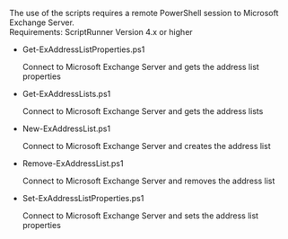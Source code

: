 The use of the scripts requires a remote PowerShell session to Microsoft Exchange Server.<br>
Requirements: ScriptRunner Version 4.x or higher

+ Get-ExAddressListProperties.ps1

	Connect to Microsoft Exchange Server and gets the address list properties

+ Get-ExAddressLists.ps1

	Connect to Microsoft Exchange Server and gets the address lists

+ New-ExAddressList.ps1

	Connect to Microsoft Exchange Server and creates the address list

+ Remove-ExAddressList.ps1

	Connect to Microsoft Exchange Server and removes the address list

+ Set-ExAddressListProperties.ps1

	Connect to Microsoft Exchange Server and sets the address list properties